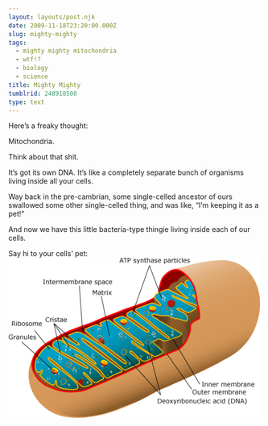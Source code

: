 ```yaml
---
layout: layouts/post.njk
date: 2009-11-18T23:20:00.000Z
slug: mighty-mighty
tags:
  - mighty mighty mitochondria
  - wtf!?
  - biology
  - science
title: Mighty Mighty
tumblrid: 248918500
type: text
---
```

<p>Here&rsquo;s a freaky thought:</p>

<p>Mitochondria.</p>

<p>Think about that shit.</p>

<p>It&rsquo;s got its own DNA.  It&rsquo;s like a completely separate bunch of organisms living inside all your cells.</p>

<p>Way back in the pre-cambrian, some single-celled ancestor of ours swallowed some other single-celled thing, and was like, &ldquo;I&rsquo;m keeping it as a pet!&rdquo;</p>

<p>And now we have this little bacteria-type thingie living inside each of our cells.</p>

<p>Say hi to your cells&rsquo; pet:<br/><img src="./tumblr_ktbvedZaIH1qzgxun.png" width="500" height="318" alt="mighty mighty mitochondria"/></p>
